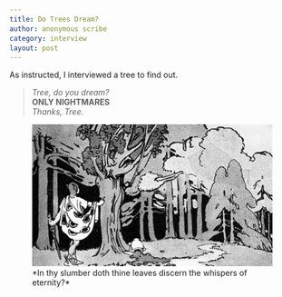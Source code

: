 ```yaml
---
title: Do Trees Dream?
author: anonymous scribe
category: interview
layout: post
---
```

As instructed, I interviewed a tree to find out.

>*Tree, do you dream?*  
>**ONLY NIGHTMARES**  
>*Thanks, Tree.*
<figure>
  <img alt="Scribe speaking to tree" src="/assets/images/dreamtree.gif">
  <figcaption>*In thy slumber doth thine leaves discern the whispers of eternity?*</figcaption>
</figure>
